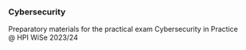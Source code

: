 ### Cybersecurity

Preparatory materials for the practical exam Cybersecurity in Practice @ HPI WiSe 2023/24

